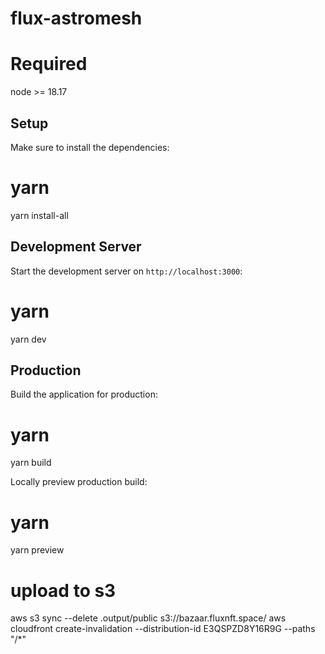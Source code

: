 # flux-astromesh

# Required

node >= 18.17

## Setup

Make sure to install the dependencies:

# yarn

yarn install-all

## Development Server

Start the development server on `http://localhost:3000`:

# yarn

yarn dev

## Production

Build the application for production:

# yarn

yarn build

Locally preview production build:

# yarn

yarn preview

# upload to s3

aws s3 sync --delete .output/public s3://bazaar.fluxnft.space/
aws cloudfront create-invalidation --distribution-id E3QSPZD8Y16R9G --paths "/\*"
